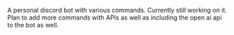 A personal discord bot with various commands. Currently still working on it. Plan to add more commands with APIs as well as including the open ai api to the bot as well.

